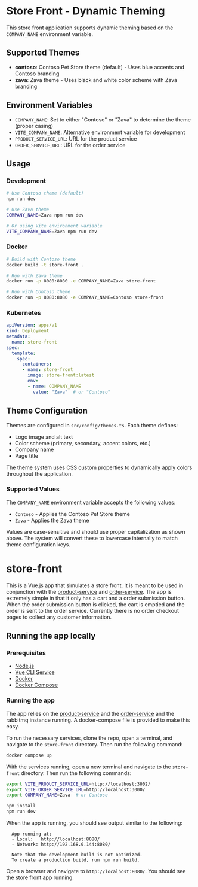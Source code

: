# Store Front - Dynamic Theming

This store front application supports dynamic theming based on the `COMPANY_NAME` environment variable.

## Supported Themes

- **contoso**: Contoso Pet Store theme (default) - Uses blue accents and Contoso branding
- **zava**: Zava theme - Uses black and white color scheme with Zava branding

## Environment Variables

- `COMPANY_NAME`: Set to either "Contoso" or "Zava" to determine the theme (proper casing)
- `VITE_COMPANY_NAME`: Alternative environment variable for development
- `PRODUCT_SERVICE_URL`: URL for the product service
- `ORDER_SERVICE_URL`: URL for the order service

## Usage

### Development

```bash
# Use Contoso theme (default)
npm run dev

# Use Zava theme
COMPANY_NAME=Zava npm run dev

# Or using Vite environment variable
VITE_COMPANY_NAME=Zava npm run dev
```

### Docker

```bash
# Build with Contoso theme
docker build -t store-front .

# Run with Zava theme
docker run -p 8080:8080 -e COMPANY_NAME=Zava store-front

# Run with Contoso theme
docker run -p 8080:8080 -e COMPANY_NAME=Contoso store-front
```

### Kubernetes

```yaml
apiVersion: apps/v1
kind: Deployment
metadata:
  name: store-front
spec:
  template:
    spec:
      containers:
      - name: store-front
        image: store-front:latest
        env:
        - name: COMPANY_NAME
          value: "Zava"  # or "Contoso"
```

## Theme Configuration

Themes are configured in `src/config/themes.ts`. Each theme defines:

- Logo image and alt text
- Color scheme (primary, secondary, accent colors, etc.)
- Company name
- Page title

The theme system uses CSS custom properties to dynamically apply colors throughout the application.

### Supported Values

The `COMPANY_NAME` environment variable accepts the following values:
- `Contoso` - Applies the Contoso Pet Store theme
- `Zava` - Applies the Zava theme

Values are case-sensitive and should use proper capitalization as shown above. The system will convert these to lowercase internally to match theme configuration keys.

# store-front

This is a Vue.js app that simulates a store front. It is meant to be used in conjunction with the [product-service](../product-service/) and [order-service](../order-service). The app is extremely simple in that it only has a cart and a order submission button. When the order submission button is clicked, the cart is emptied and the order is sent to the order service. Currently there is no order checkout pages to collect any customer information.

## Running the app locally

### Prerequisites

- [Node.js](https://nodejs.org/en/download/)
- [Vue CLI Service](https://cli.vuejs.org/guide/cli-service.html)
- [Docker](https://docs.docker.com/get-docker/)
- [Docker Compose](https://docs.docker.com/compose/install/)

### Running the app

The app relies on the [product-service](../product-service) and the [order-service](../order-service) and the rabbitmq instance running. A docker-compose file is provided to make this easy.

To run the necessary services, clone the repo, open a terminal, and navigate to the `store-front` directory. Then run the following command:

```bash
docker compose up
```

With the services running, open a new terminal and navigate to the `store-front` directory. Then run the following commands:

```bash
export VITE_PRODUCT_SERVICE_URL=http://localhost:3002/
export VITE_ORDER_SERVICE_URL=http://localhost:3000/
export COMPANY_NAME=Zava  # or Contoso

npm install
npm run dev
```

When the app is running, you should see output similar to the following:

```text
  App running at:
  - Local:   http://localhost:8080/
  - Network: http://192.168.0.144:8080/

  Note that the development build is not optimized.
  To create a production build, run npm run build.
```

Open a browser and navigate to `http://localhost:8080/`. You should see the store front app running.

